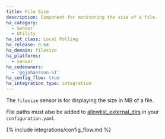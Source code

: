 ```yaml
---
title: File Size
description: Component for monitoring the size of a file.
ha_category:
  - Sensor
  - Utility
ha_iot_class: Local Polling
ha_release: 0.64
ha_domain: filesize
ha_platforms:
  - sensor
ha_codeowners:
  - '@gjohansson-ST'
ha_config_flow: true
ha_integration_type: integration
---
```


The `filesize` sensor is for displaying the size in MB of a file.

<div class='note'>

File paths must also be added to [allowlist_external_dirs](/docs/configuration/basic/) in your `configuration.yaml`.

</div>

{% include integrations/config_flow.md %}
